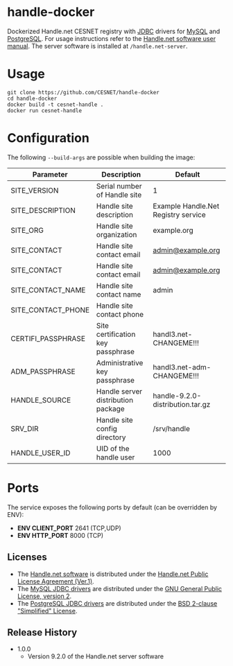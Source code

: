 # handle-docker
Dockerized Handle.net CESNET registry
with [JDBC](http://www.oracle.com/technetwork/java/javase/jdbc/index.html)
drivers for [MySQL](https://www.mysql.com/) and
[PostgreSQL](https://www.postgresql.org/). For usage instructions refer to the
[Handle.net software user manual](
https://www.handle.net/tech_manual/HN_Tech_Manual_8.pdf). The server software
is installed at ```/handle.net-server```.

# Usage

```
git clone https://github.com/CESNET/handle-docker
cd handle-docker
docker build -t cesnet-handle .
docker run cesnet-handle
```

# Configuration

The following `--build-args` are possible when building the image:

| Parameter                            | Description                               | Default                                                 |
| ------------------------------------ | ----------------------------------------- | ----------------------------------- |
| SITE_VERSION                         | Serial number of Handle site              | 1                                   |                                   
| SITE_DESCRIPTION                     | Handle site description                   | Example Handle.Net Registry service |                   |
| SITE_ORG                             | Handle site organization                  | example.org                         |
| SITE_CONTACT                         | Handle site contact email                 | admin@example.org                   |
| SITE_CONTACT                         | Handle site contact email                 | admin@example.org                   |
| SITE_CONTACT_NAME                    | Handle site contact name                  | admin                               |
| SITE_CONTACT_PHONE                   | Handle site contact phone                 |                                     |
| CERTIFI_PASSPHRASE                   | Site certification key passphrase         | handl3.net-CHANGEME!!!              |
| ADM_PASSPHRASE                       | Administrative key passphrase             | handl3.net-adm-CHANGEME!!!          |
| HANDLE_SOURCE                        | Handle server distribution package        | handle-9.2.0-distribution.tar.gz    |
| SRV_DIR                              | Handle site config directory              | /srv/handle                         |
| HANDLE_USER_ID                       | UID of the handle user                    | 1000                                |

# Ports

The service exposes the following ports by default (can be overridden by ENV):

 * **ENV CLIENT_PORT** 2641 (TCP,UDP)
 * **ENV HTTP_PORT** 8000 (TCP)


## Licenses

* The [Handle.net software](https://handle.net/download_hnr.html)
is distributed under the
[Handle.net Public License Agreement (Ver.1)](
https://www.handle.net/HNRj/HNR-8-License.pdf).
* The [MySQL JDBC drivers](https://dev.mysql.com/downloads/connector/j/)
are distributed under the
[GNU General Public License, version 2](
https://www.gnu.org/licenses/old-licenses/gpl-2.0.html).
* The [PostgreSQL JDBC drivers](https://jdbc.postgresql.org/)
are distributed under the
[BSD 2-clause "Simplified" License](
https://jdbc.postgresql.org/about/license.html).

## Release History

* 1.0.0
    * Version 9.2.0 of the Handle.net server software

